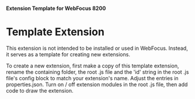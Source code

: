 #### Extension Template for WebFocus 8200

# Template Extension

This extension is not intended to be installed or used in WebFocus.  Instead, it serves as a template for creating new
extensions.

To create a new extension, first make a copy of this template extension, rename the containing folder, the root .js file
and the 'id' string in the root .js file's config block to match your extension's name.  Adjust the entries in properties.json.
Turn on / off extension modules in the root .js file, then add code to draw the extension.

